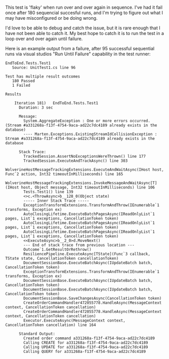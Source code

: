 This test is 'flaky' when run over and over again in sequence.  I've had it fail once after 180 sequencial succesful runs, and I'm trying to figure out what I may have misconfigured or be doing wrong.

I'd love to be able to debug and catch the issue, but it is rare enough that I have not been able to catch it.  My best hope to catch it is to run the test in a loop over and over again until failure.  

Here is an example output from a failure, after 95 successful sequential runs via visual studios "Run Until Failure" capability in the test runner:

```
EndToEnd.Tests.Test1
   Source: UnitTest1.cs line 96

Test has multiple result outcomes
   180 Passed
   1 Failed

Results

    Iteration 181)   EndToEnd.Tests.Test1 
      Duration: 3 sec

      Message: 
        System.AggregateException : One or more errors occurred. (Stream #a331268a-f13f-4754-9aca-ad22c7dc4189 already exists in the database)
        ---- Marten.Exceptions.ExistingStreamIdCollisionException : Stream #a331268a-f13f-4754-9aca-ad22c7dc4189 already exists in the database

      Stack Trace: 
        TrackedSession.AssertNoExceptionsWereThrown() line 177
        TrackedSession.ExecuteAndTrackAsync() line 303
        WolverineHostMessageTrackingExtensions.ExecuteAndWaitAsync(IHost host, Func`2 action, Int32 timeoutInMilliseconds) line 165
        WolverineHostMessageTrackingExtensions.InvokeMessageAndWaitAsync[T](IHost host, Object message, Int32 timeoutInMilliseconds) line 106
        Tests.Test1() line 139
        <>c.<ThrowAsync>b__128_0(Object state)
        ----- Inner Stack Trace -----
        ExceptionTransformExtensions.TransformAndThrow(IEnumerable`1 transforms, Exception ex)
        AutoClosingLifetime.ExecuteBatchPagesAsync(IReadOnlyList`1 pages, List`1 exceptions, CancellationToken token)
        AutoClosingLifetime.ExecuteBatchPagesAsync(IReadOnlyList`1 pages, List`1 exceptions, CancellationToken token)
        AutoClosingLifetime.ExecuteBatchPagesAsync(IReadOnlyList`1 pages, List`1 exceptions, CancellationToken token)
        <<ExecuteAsync>b__2_0>d.MoveNext()
        --- End of stack trace from previous location ---
        Outcome`1.GetResultOrRethrow()
        ResiliencePipeline.ExecuteAsync[TState](Func`3 callback, TState state, CancellationToken cancellationToken)
        DocumentSessionBase.ExecuteBatchAsync(IUpdateBatch batch, CancellationToken token)
        ExceptionTransformExtensions.TransformAndThrow(IEnumerable`1 transforms, Exception ex)
        DocumentSessionBase.ExecuteBatchAsync(IUpdateBatch batch, CancellationToken token)
        DocumentSessionBase.ExecuteBatchAsync(IUpdateBatch batch, CancellationToken token)
        DocumentSessionBase.SaveChangesAsync(CancellationToken token)
        CreateOrderCommandHandler472055778.HandleAsync(MessageContext context, CancellationToken cancellation)
        CreateOrderCommandHandler472055778.HandleAsync(MessageContext context, CancellationToken cancellation)
        Executor.ExecuteAsync(MessageContext context, CancellationToken cancellation) line 164

      Standard Output: 
        Created order command a331268a-f13f-4754-9aca-ad22c7dc4189
        Calling CREATE for a331268a-f13f-4754-9aca-ad22c7dc4189
        Calling UPDATE for a331268a-f13f-4754-9aca-ad22c7dc4189
        Calling QUERY for a331268a-f13f-4754-9aca-ad22c7dc4189
```

